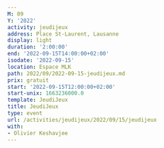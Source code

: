```yaml
---
M: 09
Y: '2022'
activity: jeudijeux
address: Place St-Laurent, Lausanne
display: light
duration: '2:00:00'
end: '2022-09-15T14:00:00+02:00'
isodate: '2022-09-15'
location: Espace MLK
path: 2022/09/2022-09-15-jeudijeux.md
prix: gratuit
start: '2022-09-15T12:00:00+02:00'
start-unix: 1663236000.0
template: JeudiJeux
title: JeudiJeux
type: event
url: /activities/jeudijeux/2022/09/15/jeudijeux
with:
- Olivier Keshavjee
---
```

